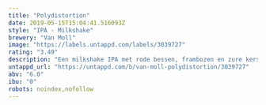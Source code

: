 ```yaml
---
title: "Polydistortion"
date: 2019-05-15T15:04:41.516093Z
style: "IPA - Milkshake"
brewery: "Van Moll"
image: "https://labels.untappd.com/labels/3039727"
rating: "3.49"
description: "Een milkshake IPA met rode bessen, frambozen en zure kersen genoemd naar het debuutalbum van de IJslandse groep GusGus."
untappd_url: "https://untappd.com/b/van-moll-polydistortion/3039727"
abv: "6.0"
ibu: "0"
robots: noindex,nofollow
---
```

